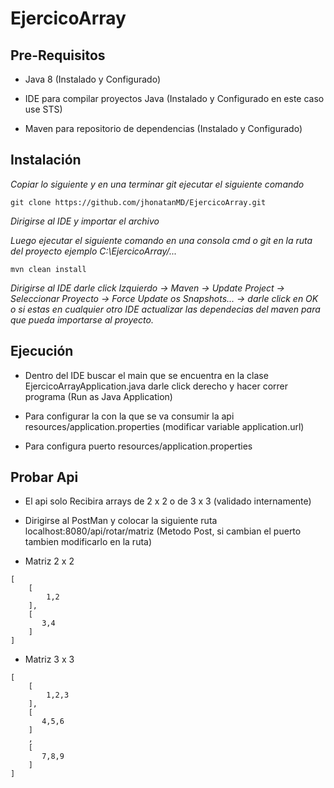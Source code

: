 # EjercicoArray



## Pre-Requisitos


* Java 8 (Instalado y Configurado)

* IDE para compilar proyectos Java (Instalado y Configurado en este caso use STS)

* Maven para repositorio de dependencias (Instalado y Configurado)

## Instalación

_Copiar lo siguiente y en una terminar git ejecutar el siguiente comando_

```
git clone https://github.com/jhonatanMD/EjercicoArray.git

```

_Dirigirse al IDE y importar el archivo_

_Luego ejecutar el siguiente comando en una consola cmd o git en la ruta del proyecto ejemplo C:\EjercicoArray/..._

```
mvn clean install
```
_Dirigirse al IDE darle click Izquierdo -> Maven -> Update Project -> Seleccionar Proyecto -> Force Update os Snapshots... -> darle click en OK 
o si estas en cualquier otro IDE actualizar las dependecias del maven para que pueda importarse al proyecto._

## Ejecución

* Dentro del IDE buscar el main que se encuentra en la clase EjercicoArrayApplication.java darle click derecho y hacer correr programa (Run as Java Application) 

* Para configurar la con la que se va consumir la api resources/application.properties (modificar variable application.url)

* Para configura puerto resources/application.properties


## Probar Api 

* El api solo Recibira arrays de 2 x 2 o de 3 x 3 (validado internamente)

* Dirigirse al PostMan y colocar la siguiente ruta localhost:8080/api/rotar/matriz (Metodo Post, si cambian el puerto tambien modificarlo en la ruta)

* Matriz 2 x 2

```
[
    [
        1,2
    ],
    [
       3,4
    ]
]

```

* Matriz 3 x 3

```
[
    [
        1,2,3
    ],
    [
       4,5,6
    ]
    ,
    [
       7,8,9
    ]
]

```





